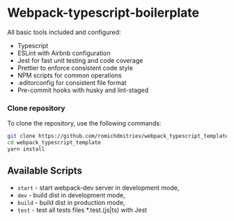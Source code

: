 # Webpack-typescript-boilerplate

All basic tools included and configured:
- Typescript
- ESLint with Airbnb configuration
- Jest for fast unit testing and code coverage
- Prettier to enforce consistent code style
- NPM scripts for common operations
- .editorconfig for consistent file format
- Pre-commit hooks with husky and lint-staged

### Clone repository
To clone the repository, use the following commands:

```sh
git clone https://github.com/romichdmitriev/webpack_typescript_template.git
cd webpack_typescript_template
yarn install
```

## Available Scripts
- `start` - start webpack-dev server in development mode,
- `dev` - build dist in development mode,
- `build` - build dist in production mode,
- `test` - test all tests files *.test.(js|ts) with Jest
